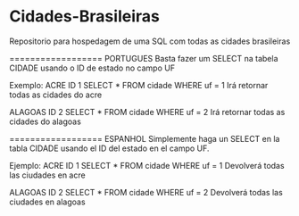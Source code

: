 # Cidades-Brasileiras
Repositorio para hospedagem de uma SQL com todas as cidades brasileiras

================== PORTUGUES
Basta fazer um SELECT na tabela CIDADE usando o ID de estado no campo UF

Exemplo:
ACRE ID 1
SELECT * FROM cidade WHERE uf = 1
Irá retornar todas as cidades do acre

ALAGOAS ID 2
SELECT * FROM cidade WHERE uf = 2
Irá retornar todas as cidades do alagoas

================== ESPANHOL
Simplemente haga un SELECT en la tabla CIDADE usando el ID del estado en el campo UF.

Ejemplo:
ACRE ID 1
SELECT * FROM cidade WHERE uf = 1
Devolverá todas las ciudades en acre

ALAGOAS ID 2
SELECT * FROM cidade WHERE uf = 2
Devolverá todas las ciudades en alagoas
